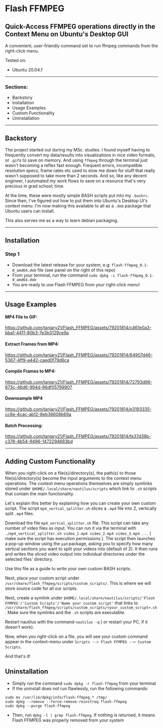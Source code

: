 # Flash FFMPEG
## Quick-Access FFMPEG operations directly in the Context Menu on Ubuntu's Desktop GUI  

A convenient, user-friendly command set to run ffmpeg commands from the right-click menu.

Tested on:
* Ubuntu 20.04.1

---
### Sections:
* Backstory
* Installation
* Usage Examples
* Custom Functionality
* Uninstallation

---
## Backstory

The project started out during my MSc. studies. I found myself having to frequently convert my data/results into visualizations in nice video formats, or ```.gif```s to save on memory. And using ```ffmpeg``` through the terminal just wasn't becoming a reflex fast enough. Frequent errors, incompatible resolution specs, frame rates etc used to slow me down for stuff that really wasn't supposed to take more than 2 seconds. And so, like any decent engineer, I automated my work flows to save on a resource that's very precious in grad school; time.

At the time, these were mostly simple BASH scripts put into my ```.bashrc```. Since then, I've figured out how to put them into Ubuntu's Desktop UI's context menu. I'm now making this available to all as a ```.deb``` package that Ubuntu users can install.

This also serves me as a way to learn debian packaging.

---
## Installation

### Step 1
* Download the latest release for your system, e.g: `flash-ffmpeg_0.1-0_amd64.deb` file (see panel on the right of this repo)
* From your terminal, run the command `sudo dpkg -i flash-ffmpeg_0.1-0_amd64.deb`
* You are ready to use Flash FFMPEG from your right-click menu!

---
## Usage Examples

#### MP4 File to GIF:
https://github.com/tanjary21/Flash_FFMPEG/assets/79201814/c461e0a3-bba1-4411-80b3-7e3b3129ce9a

#### Extract Frames from MP4:
https://github.com/tanjary21/Flash_FFMPEG/assets/79201814/64907d46-5367-4ff9-a442-caed0f79d6ca

#### Compile Frames to MP4:
https://github.com/tanjary21/Flash_FFMPEG/assets/79201814/72793d96-673c-46d6-994d-96df05799907

#### Downsample MP4
https://github.com/tanjary21/Flash_FFMPEG/assets/79201814/e3193335-cc8e-4cac-ab12-8eb36608b69a

#### Batch Processing:
https://github.com/tanjary21/Flash_FFMPEG/assets/79201814/fe37d38b-c376-4b54-9496-1472294683bd

---
## Adding Custom Functionality

When you right-click on a file(s)/directory(s), the path(s) to those file(s)/directory(s) become the input arguments to the context menu operations. The context menu operations themselves are simply symlinks stored under ```$HOME/.local/share/nautilus/scripts``` which link to ```.sh``` scripts that contain the main functionality. 

Let's explain this better by explaining how you can create your own custom script. The script ```mp4_vertcal_splitter.sh``` slices a ```.mp4``` file into 2, vertically split ```.mp4``` files. 

Download the file ```mp4_vertcal_splitter.sh``` file. This script can take any number of video files as input. You can run it via the terminal with ```./mp4_vertical_splitter.sh video_1.mp4 video_2.mp4 video_3.mp4 ...``` ( make sure the script has execution permissions ). The script then launches a pop-up window using the ```yad``` package, asking you to specify how many vertical sections you want to split your videos into (default of 2). It then runs and writes the sliced video output into individual directories under the selected files' directory.

Use this file as a guide to write your own custom BASH scripts.

Next, place your custom script under ```/usr/share/flash_ffmpeg/scripts/custom_scripts/```. This is where we will store source code for all our scripts.

Next, create a symlink under ```$HOME/.local/share/nautilus/scripts/'Flash FFMPEG'/'Custom Scripts'/'Name your custom script'``` that links to ```/usr/share/flash_ffmpeg/scripts/custom_scripts/<your_custom_script>.sh```. Make sure the symlinks and the ```.sh``` scripts are executable.

Restart nautilus with the command ```nautilus -q``` ( or restart your PC, if it doesn't work).

Now, when you right-click on a file, you will see your custom command appear in the context-menu under ```Scripts --> Flash FFMPEG --> Custom Scripts```.

And that's it!

## Uninstallation
* Simply run the command `sudo dpkg -r flash-ffmpeg` from your terminal
* If the uninstall does not run flawlessly, run the following commands:
```
sudo mv /var/lib/dpkg/info/flash-ffmpeg.* /tmp/
sudo dpkg --remove --force-remove-reinstreq flash-ffmpeg
sudo dpkg --purge flash-ffmpeg
```
* Then, run `dpkg -l | grep flash-ffmpeg`. If nothing is returned, it means Flash FFMPEG was properly removed from your system

<!---
icons...?

Personal stuff:

# to prepare install:
```
rm flash-ffmpeg_0.1-0_amd64.deb
dpkg-deb --build --root-owner-group flash-ffmpeg_0.1-0_amd64
sudo dpkg -i flash-ffmpeg_0.1-0_amd64.deb
```

# to uninstall
```
sudo dpkg -r flash-ffmpeg
sudo mv /var/lib/dpkg/info/flash-ffmpeg.* /tmp/
sudo dpkg --remove --force-remove-reinstreq flash-ffmpeg
sudo dpkg --purge flash-ffmpeg
dpkg -l | grep flash-ffmpeg
```
-->